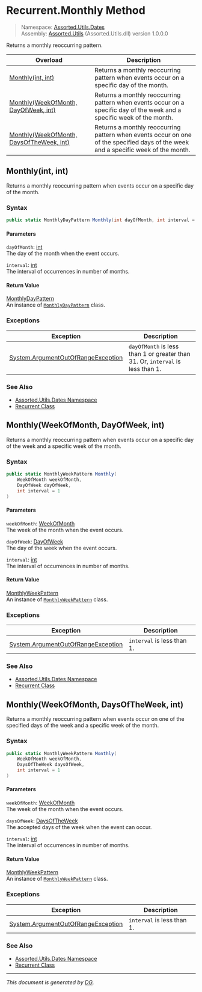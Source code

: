 ﻿# Recurrent.Monthly Method

> Namespace: [Assorted.Utils.Dates](_toc.Assorted.Utils.md#Assorted.Utils.Dates%20Namespace)\
> Assembly: [Assorted.Utils](_toc.Assorted.Utils.md) (Assorted.Utils.dll) version 1.0.0.0

Returns a monthly reoccurring pattern.

Overload | Description
--- | ---
[Monthly(int, int)](Assorted.Utils.Dates.Recurrent.Monthly.md#Monthly%28int%2C%20int%29) | Returns a monthly reoccurring pattern when events occur on a specific day of the month.
[Monthly(WeekOfMonth, DayOfWeek, int)](Assorted.Utils.Dates.Recurrent.Monthly.md#Monthly%28WeekOfMonth%2C%20DayOfWeek%2C%20int%29) | Returns a monthly reoccurring pattern when events occur on a specific day of the week and a specific week of the month.
[Monthly(WeekOfMonth, DaysOfTheWeek, int)](Assorted.Utils.Dates.Recurrent.Monthly.md#Monthly%28WeekOfMonth%2C%20DaysOfTheWeek%2C%20int%29) | Returns a monthly reoccurring pattern when events occur on one of the specified days of the week and a specific week of the month.

## Monthly(int, int)

Returns a monthly reoccurring pattern when events occur on a specific day of the month.

### Syntax

```csharp
public static MonthlyDayPattern Monthly(int dayOfMonth, int interval = 1)
```

#### Parameters

`dayOfMonth`: [int](https://docs.microsoft.com/en-us/dotnet/api/system.int32)\
The day of the month when the event occurs.

`interval`: [int](https://docs.microsoft.com/en-us/dotnet/api/system.int32)\
The interval of occurrences in number of months.

#### Return Value

[MonthlyDayPattern](Assorted.Utils.Dates.Patterns.MonthlyDayPattern.md)\
An instance of [`MonthlyDayPattern`](Assorted.Utils.Dates.Patterns.MonthlyDayPattern.md) class.

### Exceptions

Exception | Description
--- | ---
[System.ArgumentOutOfRangeException](https://docs.microsoft.com/en-us/dotnet/api/system.argumentoutofrangeexception) | `dayOfMonth` is less than 1 or greater than 31. Or, `interval` is less than 1.

### See Also

- [Assorted.Utils.Dates Namespace](_toc.Assorted.Utils.md#Assorted.Utils.Dates%20Namespace)
- [Recurrent Class](Assorted.Utils.Dates.Recurrent.md)

## Monthly(WeekOfMonth, DayOfWeek, int)

Returns a monthly reoccurring pattern when events occur on a specific day of the week and a specific week of the month.

### Syntax

```csharp
public static MonthlyWeekPattern Monthly(
    WeekOfMonth weekOfMonth, 
    DayOfWeek dayOfWeek, 
    int interval = 1
)
```

#### Parameters

`weekOfMonth`: [WeekOfMonth](Assorted.Utils.Dates.WeekOfMonth.md)\
The week of the month when the event occurs.

`dayOfWeek`: [DayOfWeek](https://docs.microsoft.com/en-us/dotnet/api/system.dayofweek)\
The day of the week when the event occurs.

`interval`: [int](https://docs.microsoft.com/en-us/dotnet/api/system.int32)\
The interval of occurrences in number of months.

#### Return Value

[MonthlyWeekPattern](Assorted.Utils.Dates.Patterns.MonthlyWeekPattern.md)\
An instance of [`MonthlyWeekPattern`](Assorted.Utils.Dates.Patterns.MonthlyWeekPattern.md) class.

### Exceptions

Exception | Description
--- | ---
[System.ArgumentOutOfRangeException](https://docs.microsoft.com/en-us/dotnet/api/system.argumentoutofrangeexception) | `interval` is less than 1.

### See Also

- [Assorted.Utils.Dates Namespace](_toc.Assorted.Utils.md#Assorted.Utils.Dates%20Namespace)
- [Recurrent Class](Assorted.Utils.Dates.Recurrent.md)

## Monthly(WeekOfMonth, DaysOfTheWeek, int)

Returns a monthly reoccurring pattern when events occur on one of the specified days of the week and a specific week of the month.

### Syntax

```csharp
public static MonthlyWeekPattern Monthly(
    WeekOfMonth weekOfMonth, 
    DaysOfTheWeek daysOfWeek, 
    int interval = 1
)
```

#### Parameters

`weekOfMonth`: [WeekOfMonth](Assorted.Utils.Dates.WeekOfMonth.md)\
The week of the month when the event occurs.

`daysOfWeek`: [DaysOfTheWeek](Assorted.Utils.Dates.DaysOfTheWeek.md)\
The accepted days of the week when the event can occur.

`interval`: [int](https://docs.microsoft.com/en-us/dotnet/api/system.int32)\
The interval of occurrences in number of months.

#### Return Value

[MonthlyWeekPattern](Assorted.Utils.Dates.Patterns.MonthlyWeekPattern.md)\
An instance of [`MonthlyWeekPattern`](Assorted.Utils.Dates.Patterns.MonthlyWeekPattern.md) class.

### Exceptions

Exception | Description
--- | ---
[System.ArgumentOutOfRangeException](https://docs.microsoft.com/en-us/dotnet/api/system.argumentoutofrangeexception) | `interval` is less than 1.

### See Also

- [Assorted.Utils.Dates Namespace](_toc.Assorted.Utils.md#Assorted.Utils.Dates%20Namespace)
- [Recurrent Class](Assorted.Utils.Dates.Recurrent.md)

---

_This document is generated by [DG](https://github.com/Khojasteh/dg)._

